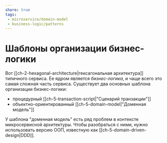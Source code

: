 ```yaml
---
share: true
tags:
 - microservice/domain-model
 - business-logic/patterns
---
```

# Шаблоны организации бизнес-логики
Вот [[ch-2-hexagonal-architecture|гексагональная архитектура]] типичного сервиса. Ее ядром является *бизнес-логика*, и чаще всего это самая сложная часть сервиса.
Существует два основных шаблона организации бизнес-логики:
- процедурный [[ch-5-transaction-script|"Сценарий транзакции"]]
- объектно-ориентированный [[ch-5-domain-model|"Доменная модель"]]

У шаблона "доменная модель" есть ряд проблем в контексте микросервисной архитектуры. Чтобы разобраться с ними, нужно использовать версию ООП, известную как [[ch-5-domain-driven-design|DDD]].
